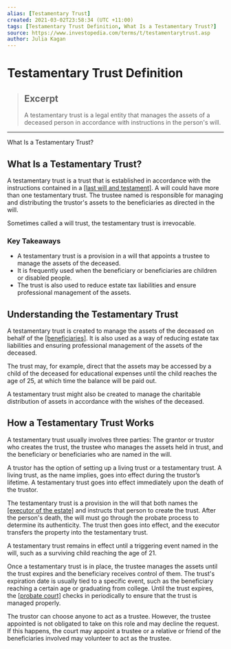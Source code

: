 ```yaml
---
alias: [Testamentary Trust]
created: 2021-03-02T23:58:34 (UTC +11:00)
tags: [Testamentary Trust Definition, What Is a Testamentary Trust?]
source: https://www.investopedia.com/terms/t/testamentarytrust.asp
author: Julia Kagan
---
```


# Testamentary Trust Definition

> ## Excerpt
> A testamentary trust is a legal entity that manages the assets of a deceased person in accordance with instructions in the person's will.

---

What Is a Testamentary Trust?
## What Is a Testamentary Trust?

A testamentary trust is a trust that is established in accordance with the instructions contained in a [[last will and testament]](https://www.investopedia.com/terms/l/last-will-and-testament.asp). A will could have more than one testamentary trust. The trustee named is responsible for managing and distributing the trustor's assets to the beneficiaries as directed in the will.

Sometimes called a will trust, the testamentary trust is irrevocable.

### Key Takeaways

-   A testamentary trust is a provision in a will that appoints a trustee to manage the assets of the deceased.
-   It is frequently used when the beneficiary or beneficiaries are children or disabled people.
-   The trust is also used to reduce estate tax liabilities and ensure professional management of the assets.

## Understanding the Testamentary Trust

A testamentary trust is created to manage the assets of the deceased on behalf of the [[beneficiaries]](https://www.investopedia.com/terms/b/beneficiary.asp). It is also used as a way of reducing estate tax liabilities and ensuring professional management of the assets of the deceased.

The trust may, for example, direct that the assets may be accessed by a child of the deceased for educational expenses until the child reaches the age of 25, at which time the balance will be paid out.

A testamentary trust might also be created to manage the charitable distribution of assets in accordance with the wishes of the deceased.

## How a Testamentary Trust Works

A testamentary trust usually involves three parties: The grantor or trustor who creates the trust, the trustee who manages the assets held in trust, and the beneficiary or beneficiaries who are named in the will.

A trustor has the option of setting up a living trust or a testamentary trust. A living trust, as the name implies, goes into effect during the trustor’s lifetime. A testamentary trust goes into effect immediately upon the death of the trustor.

The testamentary trust is a provision in the will that both names the [[executor of the estate]](https://www.investopedia.com/terms/e/executor.asp) and instructs that person to create the trust. After the person's death, the will must go through the probate process to determine its authenticity. The trust then goes into effect, and the executor transfers the property into the testamentary trust.

A testamentary trust remains in effect until a triggering event named in the will, such as a surviving child reaching the age of 21.

Once a testamentary trust is in place, the trustee manages the assets until the trust expires and the beneficiary receives control of them. The trust's expiration date is usually tied to a specific event, such as the beneficiary reaching a certain age or graduating from college. Until the trust expires, the [[probate court]](https://www.investopedia.com/terms/p/probate-court.asp) checks in periodically to ensure that the trust is managed properly.

The trustor can choose anyone to act as a trustee. However, the trustee appointed is not obligated to take on this role and may decline the request. If this happens, the court may appoint a trustee or a relative or friend of the beneficiaries involved may volunteer to act as the trustee.
